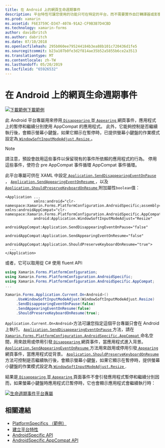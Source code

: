```yaml
---
title: 在 Android 上的網頁生命週期事件
description: 平台特性可讓您使用的功能只可在特定的平台，而不需要實作自訂轉譯器或影響。 這篇文章說明如何使用 Android 平台特定，會停用 Disappearing 並 Appearing 網頁事件，應用程式上的暫停和繼續，請分別。
ms.prod: xamarin
ms.assetid: F6E3759C-D347-407A-91A2-CF9B3B7D4CBD
ms.technology: xamarin-forms
author: davidbritch
ms.author: dabritch
ms.date: 07/10/2018
ms.openlocfilehash: 295b060ee795244184b3ea88b101c720436d1fe5
ms.sourcegitcommit: b23a107b0fe3d2f814ae35b52a5855b6ce2a3513
ms.translationtype: MT
ms.contentlocale: zh-TW
ms.lasthandoff: 05/20/2019
ms.locfileid: "65926532"
---
```

# <a name="page-lifecycle-events-on-android"></a>在 Android 上的網頁生命週期事件

[![下載範例](~/media/shared/download.png)下載範例](https://developer.xamarin.com/samples/xamarin-forms/UserInterface/PlatformSpecifics/)

此 Android 平台專屬用來停用[ `Disappearing` ](xref:Xamarin.Forms.Page.Appearing)並[ `Appearing` ](xref:Xamarin.Forms.Page.Appearing)網頁事件，應用程式上的暫停和繼續分別使用 AppCompat 的應用程式。 此外，它能夠控制是否繼續執行後，會顯示螢幕小鍵盤，如果它顯示在暫停時，已提供螢幕小鍵盤的作業模式設定為[ `WindowSoftInputModeAdjust.Resize` ](xref:Xamarin.Forms.PlatformConfiguration.AndroidSpecific.WindowSoftInputModeAdjust.Resize)。

> [!NOTE]
> 請注意，預設會啟用這些事件以保留現有的事件所依賴的應用程式的行為。 停用這些事件，使符合 pre AppCompat 事件循環 AppCompat 事件循環。

此平台專屬可供在 XAML 中設定[ `Application.SendDisappearingEventOnPause` ](xref:Xamarin.Forms.PlatformConfiguration.AndroidSpecific.AppCompat.Application.SendDisappearingEventOnPauseProperty)， [ `Application.SendAppearingEventOnResume` ](xref:Xamarin.Forms.PlatformConfiguration.AndroidSpecific.AppCompat.Application.SendAppearingEventOnResumeProperty)，以及[ `Application.ShouldPreserveKeyboardOnResume` ](xref:Xamarin.Forms.PlatformConfiguration.AndroidSpecific.AppCompat.Application.ShouldPreserveKeyboardOnResumeProperty) 附加屬性`boolean`值：

```xaml
<Application ...
             xmlns:android="clr-namespace:Xamarin.Forms.PlatformConfiguration.AndroidSpecific;assembly=Xamarin.Forms.Core"             xmlns:androidAppCompat="clr-namespace:Xamarin.Forms.PlatformConfiguration.AndroidSpecific.AppCompat;assembly=Xamarin.Forms.Core"
             android:Application.WindowSoftInputModeAdjust="Resize"
             androidAppCompat:Application.SendDisappearingEventOnPause="false"
             androidAppCompat:Application.SendAppearingEventOnResume="false"
             androidAppCompat:Application.ShouldPreserveKeyboardOnResume="true">
  ...
</Application>
```

或者，它可以取用從 C# 使用 fluent API:

```csharp
using Xamarin.Forms.PlatformConfiguration;
using Xamarin.Forms.PlatformConfiguration.AndroidSpecific;
using Xamarin.Forms.PlatformConfiguration.AndroidSpecific.AppCompat;
...

Xamarin.Forms.Application.Current.On<Android>()
     .UseWindowSoftInputModeAdjust(WindowSoftInputModeAdjust.Resize)
     .SendDisappearingEventOnPause(false)
     .SendAppearingEventOnResume(false)
     .ShouldPreserveKeyboardOnResume(true);
```

`Application.Current.On<Android>`方法可讓您指定這個平台專屬只會在 Android 上執行。 [ `Application.SendDisappearingEventOnPause` ](xref:Xamarin.Forms.PlatformConfiguration.AndroidSpecific.AppCompat.Application.SendDisappearingEventOnPause(Xamarin.Forms.IPlatformElementConfiguration{Xamarin.Forms.PlatformConfiguration.Android,Xamarin.Forms.Application},System.Boolean))方法，請在[ `Xamarin.Forms.PlatformConfiguration.AndroidSpecific.AppCompat` ](xref:Xamarin.Forms.PlatformConfiguration.AndroidSpecific.AppCompat)命名空間，用來啟用或停用引發[ `Disappearing` ](xref:Xamarin.Forms.Page.Appearing)網頁事件，當應用程式進入背景。 [ `Application.SendAppearingEventOnResume` ](xref:Xamarin.Forms.PlatformConfiguration.AndroidSpecific.AppCompat.Application.SendAppearingEventOnResume(Xamarin.Forms.IPlatformElementConfiguration{Xamarin.Forms.PlatformConfiguration.Android,Xamarin.Forms.Application},System.Boolean))方法用來啟用或停用引發[ `Appearing` ](xref:Xamarin.Forms.Page.Appearing)網頁事件，當應用程式從背景。 [ `Application.ShouldPreserveKeyboardOnResume` ](xref:Xamarin.Forms.PlatformConfiguration.AndroidSpecific.AppCompat.Application.ShouldPreserveKeyboardOnResume(Xamarin.Forms.IPlatformElementConfiguration{Xamarin.Forms.PlatformConfiguration.Android,Xamarin.Forms.Application},System.Boolean))方法可控制是否繼續執行後，會顯示螢幕小鍵盤，如果它顯示在暫停時，提供螢幕小鍵盤的作業模式設定為[ `WindowSoftInputModeAdjust.Resize` ](xref:Xamarin.Forms.PlatformConfiguration.AndroidSpecific.WindowSoftInputModeAdjust.Resize).

結果是[ `Disappearing` ](xref:Xamarin.Forms.Page.Appearing)並[ `Appearing` ](xref:Xamarin.Forms.Page.Appearing)頁面事件不會引發應用程式暫停和繼續分別因而，如果螢幕小鍵盤時應用程式已暫停時，它也會顯示應用程式會繼續執行時：

[![](page-lifecycle-events-images/keyboard-on-resume.png "生命週期事件平台專屬")](page-lifecycle-events-images/keyboard-on-resume-large.png#lightbox "生命週期事件平台專屬")

## <a name="related-links"></a>相關連結

- [PlatformSpecifics （範例）](https://developer.xamarin.com/samples/xamarin-forms/UserInterface/PlatformSpecifics/)
- [建立平台特性](~/xamarin-forms/platform/platform-specifics/index.md#creating-platform-specifics)
- [AndroidSpecific API](xref:Xamarin.Forms.PlatformConfiguration.AndroidSpecific)
- [AndroidSpecific.AppCompat API](xref:Xamarin.Forms.PlatformConfiguration.AndroidSpecific.AppCompat)
